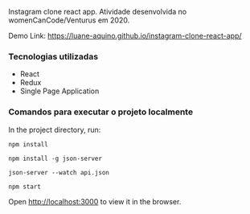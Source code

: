 Instagram clone react app. Atividade desenvolvida no womenCanCode/Venturus em 2020.

Demo Link: https://luane-aquino.github.io/instagram-clone-react-app/

### Tecnologias utilizadas

* React
* Redux
* Single Page Application

### Comandos para executar o projeto localmente
In the project directory, run:

`npm install`

`npm install -g json-server`

`json-server --watch api.json`

`npm start`

Open [http://localhost:3000](http://localhost:3000) to view it in the browser.
